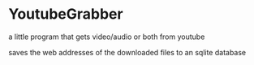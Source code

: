# YoutubeGrabber
a little program that gets video/audio or both from youtube

saves the web addresses of the downloaded files to an sqlite database
